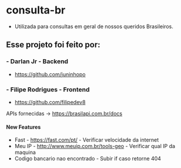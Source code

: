 # consulta-br
- Utilizada para consultas em geral de nossos queridos Brasileiros.


## Esse projeto foi feito por:

### - Darlan Jr - Backend
- https://github.com/juninhopo
### - Filipe Rodrigues - Frontend
- https://github.com/filipedev8




APIs fornecidas -> https://brasilapi.com.br/docs


#### New Features

- Fast - https://fast.com/pt/ - Verificar velocidade da internet
- Meu IP - http://www.meuip.com.br/tools-geo - Verificar qual IP da maquina
- Codigo bancario nao encontrado - Subir if caso retorne 404
